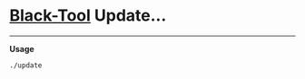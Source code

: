 # [Black-Tool](https://github.com/mrprogrammer2938/Black-Tool) Update...
<hr>

**Usage**
```
./update
```
<br>
